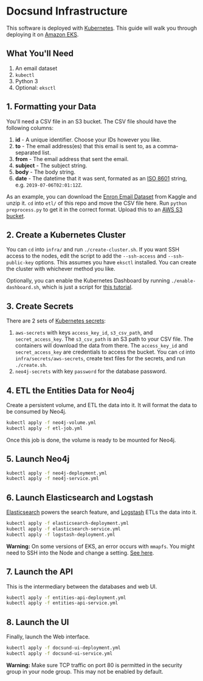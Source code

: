 # Docsund Infrastructure

This software is deployed with [Kubernetes](https://kubernetes.io/).
This guide will walk you through deploying it on [Amazon EKS](https://aws.amazon.com/eks/).

## What You'll Need

1. An email dataset
1. `kubectl`
1. Python 3
1. Optional: `eksctl`

## 1. Formatting your Data

You'll need a CSV file in an S3 bucket. The CSV file should have the following columns:

1. **id** - A unique identifier. Choose your IDs however you like.
1. **to** - The email address(es) that this email is sent to, as a comma-separated list.
1. **from** - The email address that sent the email.
1. **subject** - The subject string.
1. **body** - The body string.
1. **date** - The datetime that it was sent, formated as an [ISO 8601](https://www.google.com/search?q=iso+date+string&oq=iso+date+string&aqs=chrome..69i57j0l5.2758j1j4&sourceid=chrome&ie=UTF-8) string, e.g. `2019-07-06T02:01:12Z`.

As an example, you can download the [Enron Email Dataset](https://www.kaggle.com/wcukierski/enron-email-dataset/version/2) from Kaggle and unzip it.
`cd` into `etl/` of this repo and move the CSV file here.
Run `python preprocess.py` to get it in the correct format.
Upload this to an [AWS S3 bucket](https://aws.amazon.com/s3/).

## 2. Create a Kubernetes Cluster

You can `cd` into `infra/` and run `./create-cluster.sh`. 
If you want SSH access to the nodes, edit the script to add the `--ssh-access` and `--ssh-public-key` options.
This assumes you have `eksctl` installed.
You can create the cluster with whichever method you like.

Optionally, you can enable the Kubernetes Dashboard by running `./enable-dashboard.sh`, which is just a script for [this tutorial](https://docs.aws.amazon.com/eks/latest/userguide/dashboard-tutorial.html).


## 3. Create Secrets

There are 2 sets of [Kubernetes secrets](https://kubernetes.io/docs/concepts/configuration/secret/):

1. `aws-secrets` with keys `access_key_id`, `s3_csv_path`, and `secret_access_key`. The `s3_csv_path` is an S3 path to your CSV file. The containers will download the data from there. The `access_key_id` and `secret_access_key` are credentials to access the bucket. You can `cd` into `infra/secrets/aws-secrets`, create text files for the secrets, and run `./create.sh`.
1. `neo4j-secrets` with key `password` for the database password.

## 4. ETL the Entities Data for Neo4j

Create a persistent volume, and ETL the data into it.
It will format the data to be consumed by Neo4j.

```sh
kubectl apply -f neo4j-volume.yml
kubectl apply -f etl-job.yml
```

Once this job is done, the volume is ready to be mounted for Neo4j.

## 5. Launch Neo4j

```sh
kubectl apply -f neo4j-deployment.yml
kubectl apply -f neo4j-service.yml
```

## 6. Launch Elasticsearch and Logstash

[Elasticsearch](https://www.elastic.co/products/elasticsearch) powers the search feature, and [Logstash](https://www.elastic.co/products/logstash) ETLs the data into it.

```sh
kubectl apply -f elasticsearch-deployment.yml
kubectl apply -f elasticsearch-service.yml
kubectl apply -f logstash-deployment.yml
```

**Warning:** On some versions of EKS, an error occurs with `mmapfs`.
You might need to SSH into the Node and change a setting.
[See here](https://www.elastic.co/guide/en/elasticsearch/reference/current/vm-max-map-count.html).

## 7. Launch the API

This is the intermediary between the databases and web UI.

```sh
kubectl apply -f entities-api-deployment.yml
kubectl apply -f entities-api-service.yml
```

## 8. Launch the UI

Finally, launch the Web interface.

```sh
kubectl apply -f docsund-ui-deployment.yml
kubectl apply -f docsund-ui-service.yml
```

**Warning:** Make sure TCP traffic on port 80 is permitted in the security group in your node group.
This may not be enabled by default.
